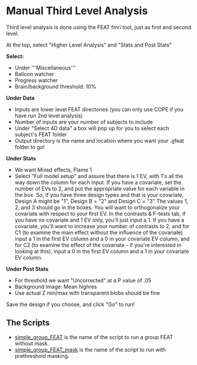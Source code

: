 # Manual Third Level Analysis

Third level analysis is done using the FEAT fmri tool, just as first and second level.

At the top, select "Higher Level Analysis" and "Stats and Post Stats" 

**Select:**
  * Under '''Miscellaneous'''
   * Balloon watcher
   * Progress watcher
   * Brain/background threshold: 10%

**Under Data** 
  * Inputs are lower level FEAT directories (you can only use COPE if you have run 2nd level analysis)
  * Number of inputs are your number of subjects to include
  * Under "Select 4D data" a box will pop up for you to select each subject's FEAT folder
  * Output directory is the name and location where you want your .gfeat folder to go!

**Under Stats** 
  * We want Mixed effects, Flame 1
  * Select "Full model setup" and assure that there is 1 EV, with 1's all the way down the column for each input.  If you have a covariate, set the number of EVs to 2, and put the appropriate value for each variable in the box.  So, if you have three design types and that is your covariate, Design A might be "1", Design B = "2" and Design C = "3"  The values 1, 2, and 3 should go in the boxes. You will want to orthogonalize your covariate with respect to your first EV.  In the contrasts & F-tests tab, if you have no covariate and 1 EV only, you'll just input a 1.  If you have a covariate, you'll want to increase your number of contrasts to 2, and for C1 (to examine the main effect without the influence of the covariate) input a 1 in the first EV column and a 0 in your covariate EV column, and for C2 (to examine the effect of the covariate - if you're interested in looking at this), input a 0 in the first EV column and a 1 in your covariate EV column.

**Under Post Stats** 
  * For threshold we want "Uncorrected" at a P value of .05
  * Background Image: Mean highres
  * Use actual Z min/max with transparent blobs should be fine

Save the design if you choose, and click "Go" to run!

## The Scripts
 - [simple_group_FEAT](simple-group-feat.md) is the name of the script to run a group FEAT without mask. 
 - [simple_group_FEAT_mask](simple-group-feat-mask.md) is the name of the script to run with prethreshold masking.
